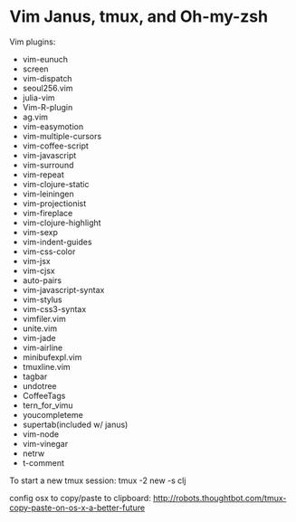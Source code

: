 Vim Janus, tmux, and Oh-my-zsh
=============

Vim plugins:

- vim-eunuch
- screen
- vim-dispatch
- seoul256.vim
- julia-vim
- Vim-R-plugin
- ag.vim
- vim-easymotion
- vim-multiple-cursors
- vim-coffee-script
- vim-javascript
- vim-surround
- vim-repeat
- vim-clojure-static
- vim-leiningen
- vim-projectionist
- vim-fireplace
- vim-clojure-highlight
- vim-sexp
- vim-indent-guides
- vim-css-color
- vim-jsx
- vim-cjsx
- auto-pairs
- vim-javascript-syntax
- vim-stylus
- vim-css3-syntax
- vimfiler.vim
- unite.vim
- vim-jade
- vim-airline
- minibufexpl.vim
- tmuxline.vim
- tagbar
- undotree
- CoffeeTags
- tern_for_vimu 
- youcompleteme
- supertab(included w/ janus)
- vim-node
- vim-vinegar
- netrw
- t-comment

To start a new tmux session: tmux -2 new -s clj

config osx to copy/paste to clipboard:
http://robots.thoughtbot.com/tmux-copy-paste-on-os-x-a-better-future
